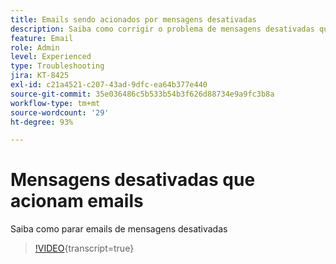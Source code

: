 ```yaml
---
title: Emails sendo acionados por mensagens desativadas
description: Saiba como corrigir o problema de mensagens desativadas que acionam emails
feature: Email
role: Admin
level: Experienced
type: Troubleshooting
jira: KT-8425
exl-id: c21a4521-c207-43ad-9dfc-ea64b377e440
source-git-commit: 35e036486c5b533b54b3f626d88734e9a9fc3b8a
workflow-type: tm+mt
source-wordcount: '29'
ht-degree: 93%

---
```


# Mensagens desativadas que acionam emails

Saiba como parar emails de mensagens desativadas
>[!VIDEO](https://video.tv.adobe.com/v/335981?quality=12&learn=on){transcript=true}

